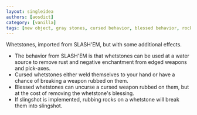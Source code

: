 ```yaml
---
layout: singleidea
authors: [aosdict]
category: [vanilla]
tags: [new object, gray stones, cursed behavior, blessed behavior, rock]
---
```

Whetstones, imported from SLASH'EM, but with some additional effects.
* The behavior from SLASH'EM is that whetstones can be used at a water source to remove rust and negative enchantment from edged weapons and pick-axes.
* Cursed whetstones either weld themselves to your hand or have a chance of breaking a weapon rubbed on them.
* Blessed whetstones can uncurse a cursed weapon rubbed on them, but at the cost of removing the whetstone's blessing.
* If slingshot is implemented, rubbing rocks on a whetstone will break them into slingshot.
